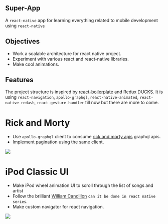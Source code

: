 ## Super-App
A `react-native` app for learning everything related to mobile development using `react-native`

## Objectives
- Work a scalable architecture for react native project.
- Experiment with various react and react-native libraries.
- Make cool animations.

## Features
The project structure is inspired by [react-boilerplate](https://www.reactboilerplate.com/) and Redux DUCKS.
It is using `react-navigation`, `apollo-graphql`, `react-native-animated`, `react-native-redash`, `react-gesture-handler` till now but there are more to come.

# Rick and Morty
- Use `apollo-graphql` client to consume [rick and morty apis](https://rickandmortyapi.com/) graphql apis.
- Implement pagination using the same client.

![](docs/static/rickMorty.png)

# iPod Classic UI
- Make iPod wheel animation UI to scroll through the list of songs and artist
- Follow the brilliant [William Candillon](https://github.com/wcandillon) `can it be done in react native series`.
- Make custom navigator for react navigation.

![](docs/static/iPodLow480.gif)